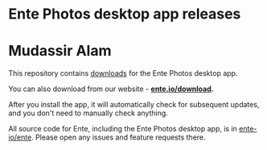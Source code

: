 # Ente Photos desktop app releases
# Mudassir Alam
This repository contains
[downloads](https://github.com/ente-io/photos-desktop/releases/latest) for the
Ente Photos desktop app.

You can also download from our website - **[ente.io/download](https://ente.io/download).**

After you install the app, it will automatically check for subsequent updates,
and you don't need to manually check anything.

All source code for Ente, including the Ente Photos desktop app, is in
[ente-io/ente](https://github.com/ente-io/ente). Please open any issues and
feature requests there.
